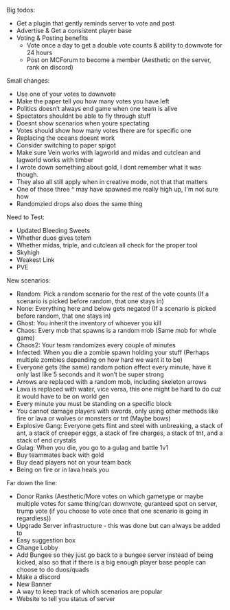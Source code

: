 Big todos:

- Get a plugin that gently reminds server to vote and post
- Advertise & Get a consistent player base
- Voting & Posting benefits
  - Vote once a day to get a double vote counts & ability to downvote for 24 hours
  - Post on MCForum to become a member (Aesthetic on the server, rank on discord)

Small changes:

- Use one of your votes to downvote
- Make the paper tell you how many votes you have left
- Politics doesn’t always end game when one team is alive
- Spectators shouldnt be able to fly through stuff
- Doesnt show scenarios when youre spectating
- Votes should show how many votes there are for specific one
- Replacing the oceans doesnt work
- Consider switching to paper spigot
- Make sure Vein works with lagworld and midas and cutclean and lagworld works with timber
- I wrote down something about gold, I dont remember what it was though.
- They also all still apply when in creative mode, not that that matters
- One of those three ^ may have spawned me really high up, I'm not sure how
- Randomzied drops also does the same thing

Need to Test:

- Updated Bleeding Sweets
- Whether duos gives totem
- Whether midas, triple, and cutclean all check for the proper tool
- Skyhigh
- Weakest Link
- PVE

New scenarios:

- Random: Pick a random scenario for the rest of the vote counts (If a scenario is picked before random, that one stays in)
- None: Everything here and below gets negated (If a scenario is picked before random, that one stays in)
- Ghost: You inherit the inventory of whoever you kill
- Chaos: Every mob that spawns is a random mob (Same mob for whole game)
- Chaos2: Your team randomizes every couple of minutes
- Infected: When you die a zombie spawn holding your stuff (Perhaps multiple zombies depending on how hard we want it to be)
- Everyone gets (the same) random potion effect every minute, have it only last like 5 seconds and it won’t be super strong
- Arrows are replaced with a random mob, including skeleton arrows
- Lava is replaced with water, vice versa, this one might be hard to do cuz it would have to be on world gen
- Every minute you must be standing on a specific block
- You cannot damage players with swords, only using other methods like fire or lava or wolves or monsters or tnt (Maybe bows)
- Explosive Gang: Everyone gets flint and steel with unbreaking, a stack of ant, a stack of creeper eggs, a stack of fire charges, a stack of tnt, and a stack of end crystals
- Gulag: When you die, you go to a gulag and battle 1v1
- Buy teammates back with gold
- Buy dead players not on your team back
- Being on fire or in lava heals you

Far down the line:

- Donor Ranks (Aesthetic/More votes on which gametype or maybe multiple votes for same thing/can downvote, guranteed spot on server, trump vote (if you choose to vote once that one scenario is going in regardless))
- Upgrade Server infrastructure - this was done but can always be added to
- Easy suggestion box
- Change Lobby
- Add Bungee so they just go back to a bungee server instead of being kicked, also so that if there is a big enough player base people can choose to do duos/quads
- Make a discord
- New Banner
- A way to keep track of which scenarios are popular
- Website to tell you status of server
